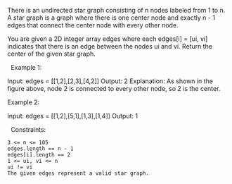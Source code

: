 There is an undirected star graph consisting of n nodes labeled from 1 to n. A star graph is a graph where there is one center node and exactly n - 1 edges that connect the center node with every other node.

You are given a 2D integer array edges where each edges[i] = [ui, vi] indicates that there is an edge between the nodes ui and vi. Return the center of the given star graph.

 
Example 1:

Input: edges = [[1,2],[2,3],[4,2]]
Output: 2
Explanation: As shown in the figure above, node 2 is connected to every other node, so 2 is the center.


Example 2:

Input: edges = [[1,2],[5,1],[1,3],[1,4]]
Output: 1


 
Constraints:


	3 <= n <= 105
	edges.length == n - 1
	edges[i].length == 2
	1 <= ui, vi <= n
	ui != vi
	The given edges represent a valid star graph.

